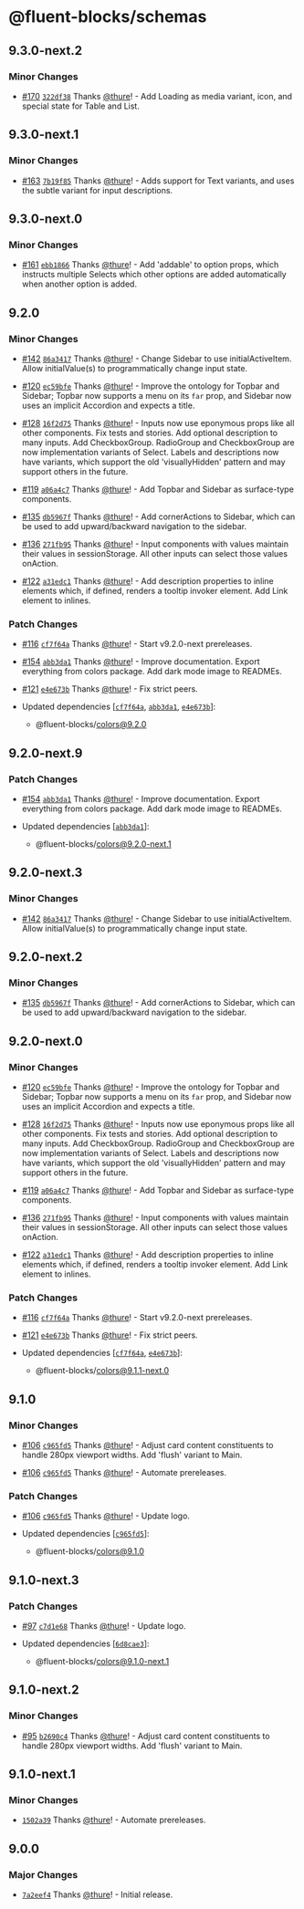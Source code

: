 # @fluent-blocks/schemas

## 9.3.0-next.2

### Minor Changes

- [#170](https://github.com/OfficeDev/fluent-blocks/pull/170) [`322df38`](https://github.com/OfficeDev/fluent-blocks/commit/322df38fe9a8c4b4d1e549384438d5e479638fb7) Thanks [@thure](https://github.com/thure)! - Add Loading as media variant, icon, and special state for Table and List.

## 9.3.0-next.1

### Minor Changes

- [#163](https://github.com/OfficeDev/fluent-blocks/pull/163) [`7b19f85`](https://github.com/OfficeDev/fluent-blocks/commit/7b19f8569cd4908242cfbe1cbaab84844d14c8db) Thanks [@thure](https://github.com/thure)! - Adds support for Text variants, and uses the subtle variant for input descriptions.

## 9.3.0-next.0

### Minor Changes

- [#161](https://github.com/OfficeDev/fluent-blocks/pull/161) [`ebb1866`](https://github.com/OfficeDev/fluent-blocks/commit/ebb18667590840f91cc9a0b1070f061055a9c0e0) Thanks [@thure](https://github.com/thure)! - Add 'addable' to option props, which instructs multiple Selects which other options are added automatically when another option is added.

## 9.2.0

### Minor Changes

- [#142](https://github.com/OfficeDev/fluent-blocks/pull/142) [`86a3417`](https://github.com/OfficeDev/fluent-blocks/commit/86a341788aea6d2456345ae24bcd7738b0052e0a) Thanks [@thure](https://github.com/thure)! - Change Sidebar to use initialActiveItem. Allow initialValue(s) to programmatically change input state.

* [#120](https://github.com/OfficeDev/fluent-blocks/pull/120) [`ec59bfe`](https://github.com/OfficeDev/fluent-blocks/commit/ec59bfe5bed9662f9ef054b26ce5d0ac806fbfbf) Thanks [@thure](https://github.com/thure)! - Improve the ontology for Topbar and Sidebar; Topbar now supports a menu on its `far` prop, and Sidebar now uses an implicit Accordion and expects a title.

- [#128](https://github.com/OfficeDev/fluent-blocks/pull/128) [`16f2d75`](https://github.com/OfficeDev/fluent-blocks/commit/16f2d75146ffd5ef4395868ae9c80b361e736a1e) Thanks [@thure](https://github.com/thure)! - Inputs now use eponymous props like all other components. Fix tests and stories. Add optional description to many inputs. Add CheckboxGroup. RadioGroup and CheckboxGroup are now implementation variants of Select. Labels and descriptions now have variants, which support the old 'visuallyHidden' pattern and may support others in the future.

* [#119](https://github.com/OfficeDev/fluent-blocks/pull/119) [`a06a4c7`](https://github.com/OfficeDev/fluent-blocks/commit/a06a4c76e67f6a783db120ecf2af6067caaa93a8) Thanks [@thure](https://github.com/thure)! - Add Topbar and Sidebar as surface-type components.

- [#135](https://github.com/OfficeDev/fluent-blocks/pull/135) [`db5967f`](https://github.com/OfficeDev/fluent-blocks/commit/db5967f5edc1b4ac6f1dba40f7fdc17be682de36) Thanks [@thure](https://github.com/thure)! - Add cornerActions to Sidebar, which can be used to add upward/backward navigation to the sidebar.

* [#136](https://github.com/OfficeDev/fluent-blocks/pull/136) [`271fb95`](https://github.com/OfficeDev/fluent-blocks/commit/271fb95e8dde0cab15f413bb25cc966f96eb30e5) Thanks [@thure](https://github.com/thure)! - Input components with values maintain their values in sessionStorage. All other inputs can select those values onAction.

- [#122](https://github.com/OfficeDev/fluent-blocks/pull/122) [`a31edc1`](https://github.com/OfficeDev/fluent-blocks/commit/a31edc18e3e3fd1390546969fb03af6025445620) Thanks [@thure](https://github.com/thure)! - Add description properties to inline elements which, if defined, renders a tooltip invoker element. Add Link element to inlines.

### Patch Changes

- [#116](https://github.com/OfficeDev/fluent-blocks/pull/116) [`cf7f64a`](https://github.com/OfficeDev/fluent-blocks/commit/cf7f64a39b43e31548680047840aa8c963ab3fb6) Thanks [@thure](https://github.com/thure)! - Start v9.2.0-next prereleases.

* [#154](https://github.com/OfficeDev/fluent-blocks/pull/154) [`abb3da1`](https://github.com/OfficeDev/fluent-blocks/commit/abb3da1e68c487010ef292c82f3a983befda3924) Thanks [@thure](https://github.com/thure)! - Improve documentation. Export everything from colors package. Add dark mode image to READMEs.

- [#121](https://github.com/OfficeDev/fluent-blocks/pull/121) [`e4e673b`](https://github.com/OfficeDev/fluent-blocks/commit/e4e673bb50f557be0c617ca5c9f1410370e28548) Thanks [@thure](https://github.com/thure)! - Fix strict peers.

- Updated dependencies [[`cf7f64a`](https://github.com/OfficeDev/fluent-blocks/commit/cf7f64a39b43e31548680047840aa8c963ab3fb6), [`abb3da1`](https://github.com/OfficeDev/fluent-blocks/commit/abb3da1e68c487010ef292c82f3a983befda3924), [`e4e673b`](https://github.com/OfficeDev/fluent-blocks/commit/e4e673bb50f557be0c617ca5c9f1410370e28548)]:
  - @fluent-blocks/colors@9.2.0

## 9.2.0-next.9

### Patch Changes

- [#154](https://github.com/OfficeDev/fluent-blocks/pull/154) [`abb3da1`](https://github.com/OfficeDev/fluent-blocks/commit/abb3da1e68c487010ef292c82f3a983befda3924) Thanks [@thure](https://github.com/thure)! - Improve documentation. Export everything from colors package. Add dark mode image to READMEs.

- Updated dependencies [[`abb3da1`](https://github.com/OfficeDev/fluent-blocks/commit/abb3da1e68c487010ef292c82f3a983befda3924)]:
  - @fluent-blocks/colors@9.2.0-next.1

## 9.2.0-next.3

### Minor Changes

- [#142](https://github.com/OfficeDev/fluent-blocks/pull/142) [`86a3417`](https://github.com/OfficeDev/fluent-blocks/commit/86a341788aea6d2456345ae24bcd7738b0052e0a) Thanks [@thure](https://github.com/thure)! - Change Sidebar to use initialActiveItem. Allow initialValue(s) to programmatically change input state.

## 9.2.0-next.2

### Minor Changes

- [#135](https://github.com/OfficeDev/fluent-blocks/pull/135) [`db5967f`](https://github.com/OfficeDev/fluent-blocks/commit/db5967f5edc1b4ac6f1dba40f7fdc17be682de36) Thanks [@thure](https://github.com/thure)! - Add cornerActions to Sidebar, which can be used to add upward/backward navigation to the sidebar.

## 9.2.0-next.0

### Minor Changes

- [#120](https://github.com/OfficeDev/fluent-blocks/pull/120) [`ec59bfe`](https://github.com/OfficeDev/fluent-blocks/commit/ec59bfe5bed9662f9ef054b26ce5d0ac806fbfbf) Thanks [@thure](https://github.com/thure)! - Improve the ontology for Topbar and Sidebar; Topbar now supports a menu on its `far` prop, and Sidebar now uses an implicit Accordion and expects a title.

* [#128](https://github.com/OfficeDev/fluent-blocks/pull/128) [`16f2d75`](https://github.com/OfficeDev/fluent-blocks/commit/16f2d75146ffd5ef4395868ae9c80b361e736a1e) Thanks [@thure](https://github.com/thure)! - Inputs now use eponymous props like all other components. Fix tests and stories. Add optional description to many inputs. Add CheckboxGroup. RadioGroup and CheckboxGroup are now implementation variants of Select. Labels and descriptions now have variants, which support the old 'visuallyHidden' pattern and may support others in the future.

- [#119](https://github.com/OfficeDev/fluent-blocks/pull/119) [`a06a4c7`](https://github.com/OfficeDev/fluent-blocks/commit/a06a4c76e67f6a783db120ecf2af6067caaa93a8) Thanks [@thure](https://github.com/thure)! - Add Topbar and Sidebar as surface-type components.

* [#136](https://github.com/OfficeDev/fluent-blocks/pull/136) [`271fb95`](https://github.com/OfficeDev/fluent-blocks/commit/271fb95e8dde0cab15f413bb25cc966f96eb30e5) Thanks [@thure](https://github.com/thure)! - Input components with values maintain their values in sessionStorage. All other inputs can select those values onAction.

- [#122](https://github.com/OfficeDev/fluent-blocks/pull/122) [`a31edc1`](https://github.com/OfficeDev/fluent-blocks/commit/a31edc18e3e3fd1390546969fb03af6025445620) Thanks [@thure](https://github.com/thure)! - Add description properties to inline elements which, if defined, renders a tooltip invoker element. Add Link element to inlines.

### Patch Changes

- [#116](https://github.com/OfficeDev/fluent-blocks/pull/116) [`cf7f64a`](https://github.com/OfficeDev/fluent-blocks/commit/cf7f64a39b43e31548680047840aa8c963ab3fb6) Thanks [@thure](https://github.com/thure)! - Start v9.2.0-next prereleases.

* [#121](https://github.com/OfficeDev/fluent-blocks/pull/121) [`e4e673b`](https://github.com/OfficeDev/fluent-blocks/commit/e4e673bb50f557be0c617ca5c9f1410370e28548) Thanks [@thure](https://github.com/thure)! - Fix strict peers.

* Updated dependencies [[`cf7f64a`](https://github.com/OfficeDev/fluent-blocks/commit/cf7f64a39b43e31548680047840aa8c963ab3fb6), [`e4e673b`](https://github.com/OfficeDev/fluent-blocks/commit/e4e673bb50f557be0c617ca5c9f1410370e28548)]:
  - @fluent-blocks/colors@9.1.1-next.0

## 9.1.0

### Minor Changes

- [#106](https://github.com/OfficeDev/fluent-blocks/pull/106) [`c965fd5`](https://github.com/OfficeDev/fluent-blocks/commit/c965fd56ebb8525fa9acd394308d0659dfbe9d44) Thanks [@thure](https://github.com/thure)! - Adjust card content constituents to handle 280px viewport widths. Add 'flush' variant to Main.

* [#106](https://github.com/OfficeDev/fluent-blocks/pull/106) [`c965fd5`](https://github.com/OfficeDev/fluent-blocks/commit/c965fd56ebb8525fa9acd394308d0659dfbe9d44) Thanks [@thure](https://github.com/thure)! - Automate prereleases.

### Patch Changes

- [#106](https://github.com/OfficeDev/fluent-blocks/pull/106) [`c965fd5`](https://github.com/OfficeDev/fluent-blocks/commit/c965fd56ebb8525fa9acd394308d0659dfbe9d44) Thanks [@thure](https://github.com/thure)! - Update logo.

- Updated dependencies [[`c965fd5`](https://github.com/OfficeDev/fluent-blocks/commit/c965fd56ebb8525fa9acd394308d0659dfbe9d44)]:
  - @fluent-blocks/colors@9.1.0

## 9.1.0-next.3

### Patch Changes

- [#97](https://github.com/OfficeDev/fluent-blocks/pull/97) [`c7d1e68`](https://github.com/OfficeDev/fluent-blocks/commit/c7d1e68f2e0b12a8ad68c7d5a26697c5dbba1e77) Thanks [@thure](https://github.com/thure)! - Update logo.

- Updated dependencies [[`6d8cae3`](https://github.com/OfficeDev/fluent-blocks/commit/6d8cae381bcc38274a39817a3264a1df020f8dea)]:
  - @fluent-blocks/colors@9.1.0-next.1

## 9.1.0-next.2

### Minor Changes

- [#95](https://github.com/OfficeDev/fluent-blocks/pull/95) [`b2690c4`](https://github.com/OfficeDev/fluent-blocks/commit/b2690c44e9bc8306544f759f702c24b92da3235f) Thanks [@thure](https://github.com/thure)! - Adjust card content constituents to handle 280px viewport widths. Add 'flush' variant to Main.

## 9.1.0-next.1

### Minor Changes

- [`1502a39`](https://github.com/OfficeDev/fluent-blocks/commit/1502a39e6e225886b377b381349645e5f7763838) Thanks [@thure](https://github.com/thure)! - Automate prereleases.

## 9.0.0

### Major Changes

- [`7a2eef4`](https://github.com/OfficeDev/fluent-blocks/commit/7a2eef432ed5a088f8f86bfb74303fdc81e287fc) Thanks [@thure](https://github.com/thure)! - Initial release.
